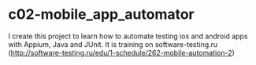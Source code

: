 # c02-mobile_app_automator
I create this project to learn how to automate testing ios and android apps with Appium, Java and JUnit. It is training on software-testing.ru (http://software-testing.ru/edu/1-schedule/262-mobile-automation-2)

